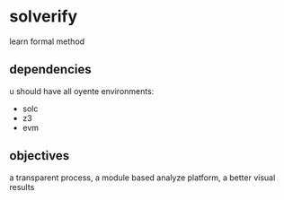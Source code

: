# solverify
learn formal method

## dependencies

u should have all oyente environments:

- solc
- z3
- evm

## objectives

a transparent process, a module based analyze platform, a better visual results
